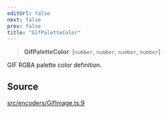 ```yaml
---
editUrl: false
next: false
prev: false
title: "GifPaletteColor"
---
```


> **GifPaletteColor**: [`number`, `number`, `number`, `number`]

GIF RGBA palette color definition.

## Source

[src/encoders/GifImage.ts:9](https://github.com/jaames/flipnote.js/blob/afe27e228e29d19d2dff33dfb324ba35dc913507/src/encoders/GifImage.ts#L9)
